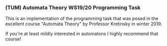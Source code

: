 ### (TUM) Automata Theory WS19/20 Programming Task

This is an implementation of the programming task that was posed in the
excellent course "Automata Theory" by Professor Kretinsky in winter 2019.

If you're at least mildly interested in automatons I highly recommend that course!

